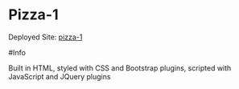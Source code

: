 # Pizza-1

Deployed Site: [pizza-1](https://gear5km.github.io/Pizza-1/)

#Info

Built in HTML, styled with CSS and Bootstrap plugins, scripted with JavaScript and JQuery plugins
